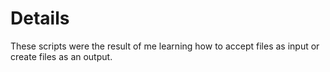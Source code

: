 # Details
These scripts were the result of me learning how to accept files as input or create files as an output. 